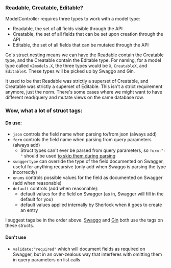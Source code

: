 ### Readable, Creatable, Editable?
ModelController requires three types to work with a model type:
- Readable, the set of all fields visible through the API
- Creatable, the set of all fields that can be set upon creation through the API
- Editable, the set of all fields that can be mutated through the API

Go's struct nesting means we can have the Readable contain the Creatable type, and the Creatable contain the Editable type.
For naming, for a model type called `v2models.X`, the three types would be `X`, `CreatableX`, and `EditableX`. These types will be picked up by Swaggo and Gin.

It used to be that Readable was strictly a superset of Creatable, and Creatable was strictly a superset of Editable.
This isn't a strict requirement anymore, just the norm. There's some cases where we might want to have different read/query and mutate views on the same database row.

### Wow, what a lot of struct tags:
#### Do use:
- `json` controls the field name when parsing to/from json (always add)
- `form` controls the field name when parsing from query parameters (always add)
  - Struct types can't ever be parsed from query parameters, so `form:"-"` should be used [to skip them during parsing](https://github.com/gin-gonic/gin/pull/1733)
- `swaggertype` can override the type of the field documented on Swagger, useful for anything recursive (only add when Swaggo is parsing the type incorrectly)
- `enums` controls possible values for the field as documented on Swagger (add when reasonable)
- `default` controls (add when reasonable):
  - default values for the field on Swagger (as in, Swagger will fill in the default for you)
  - default values applied internally by Sherlock when it goes to create an entry


I suggest tags be in the order above. [Swaggo](https://github.com/swaggo/swag#available) and [Gin](https://github.com/gin-gonic/gin#model-binding-and-validation) both use the tags on these structs.

#### Don't use
- `validate:"required"` which will document fields as required on Swagger, but in an over-zealous way that interferes with omitting them in query parameters on list calls



